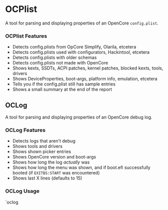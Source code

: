 # OCPlist

A tool for parsing and displaying properties of an OpenCore `config.plist`.

### OCPlist Features

- Detects config.plists from OpCore Simplify, Olarila, etcetera
- Detects config.plists used with configurators, Hackintool, etcetera
- Detects config.plists with older schemas
- Detects config.plists not made with OpenCore
- Shows kexts, SSDTs, ACPI patches, kernel patches, blocked kexts, tools, drivers
- Shows DeviceProperties, boot-args, platform info, emulation, etcetera
- Tells you if the config.plist still has sample entries
- Shows a small summary at the end of the report

## OCLog

A tool for parsing and displaying properties of an OpenCore debug log.

### OCLog Features

- Detects logs that aren't debug
- Shows tools and drivers
- Shows shown picker entries
- Shows OpenCore version and boot-args
- Shows how long the log *actually* was
- Shows how long the menu was shown, and if boot.efi successfully booted (if `EXITBS:START` was encountered)
- Shows last X lines (defaults to 15)


### OCLog Usage

`oclog